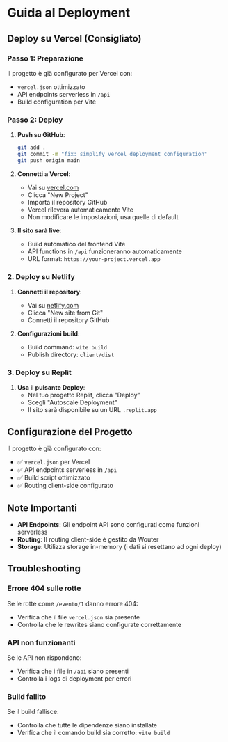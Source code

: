 # Guida al Deployment

## Deploy su Vercel (Consigliato)

### Passo 1: Preparazione
Il progetto è già configurato per Vercel con:
- `vercel.json` ottimizzato
- API endpoints serverless in `/api`
- Build configuration per Vite

### Passo 2: Deploy
1. **Push su GitHub**:
   ```bash
   git add .
   git commit -m "fix: simplify vercel deployment configuration"
   git push origin main
   ```

2. **Connetti a Vercel**:
   - Vai su [vercel.com](https://vercel.com)
   - Clicca "New Project"
   - Importa il repository GitHub
   - Vercel rileverà automaticamente Vite
   - Non modificare le impostazioni, usa quelle di default

3. **Il sito sarà live**:
   - Build automatico del frontend Vite
   - API functions in `/api` funzioneranno automaticamente
   - URL format: `https://your-project.vercel.app`

### 2. Deploy su Netlify

1. **Connetti il repository**:
   - Vai su [netlify.com](https://netlify.com)
   - Clicca "New site from Git"
   - Connetti il repository GitHub

2. **Configurazioni build**:
   - Build command: `vite build`
   - Publish directory: `client/dist`

### 3. Deploy su Replit

1. **Usa il pulsante Deploy**:
   - Nel tuo progetto Replit, clicca "Deploy"
   - Scegli "Autoscale Deployment"
   - Il sito sarà disponibile su un URL `.replit.app`

## Configurazione del Progetto

Il progetto è già configurato con:
- ✅ `vercel.json` per Vercel
- ✅ API endpoints serverless in `/api`
- ✅ Build script ottimizzato
- ✅ Routing client-side configurato

## Note Importanti

- **API Endpoints**: Gli endpoint API sono configurati come funzioni serverless
- **Routing**: Il routing client-side è gestito da Wouter
- **Storage**: Utilizza storage in-memory (i dati si resettano ad ogni deploy)

## Troubleshooting

### Errore 404 sulle rotte
Se le rotte come `/evento/1` danno errore 404:
- Verifica che il file `vercel.json` sia presente
- Controlla che le rewrites siano configurate correttamente

### API non funzionanti
Se le API non rispondono:
- Verifica che i file in `/api` siano presenti
- Controlla i logs di deployment per errori

### Build fallito
Se il build fallisce:
- Controlla che tutte le dipendenze siano installate
- Verifica che il comando build sia corretto: `vite build`